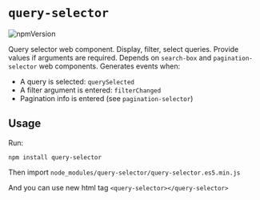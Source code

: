 # `query-selector`

![npmVersion](https://img.shields.io/npm/v/query-selector?color=blue&style=plastic)

Query selector web component. Display, filter, select queries. Provide values if arguments are required.
Depends on `search-box` and `pagination-selector` web components.
Generates events when:

- A query is selected: `querySelected`
- A filter argument is entered: `filterChanged`
- Pagination info is entered (see `pagination-selector`)

## Usage

Run:

    npm install query-selector

Then import `node_modules/query-selector/query-selector.es5.min.js`

And you can use new html tag `<query-selector></query-selector>`
